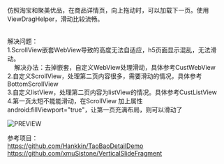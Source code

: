 仿照淘宝和聚美优品，在商品详情页，向上拖动时，可以加载下一页。使用ViewDragHelper，滑动比较流畅。<br><br>

解决问题：<br>
1.ScrollView嵌套WebView导致的高度无法自适应，h5页面显示混乱，无法滑动。<br>
&nbsp;&nbsp;&nbsp;&nbsp;解决办法：去掉嵌套，自定义WebView处理滑动，具体参考CustWebView<br>
2.自定义ScrollView，处理第二页内容很多，需要滑动的情况，具体参考BottomScrollView<br>
3.自定义listView，处理第二页内容为listView的情况。具体参考CustListView<br>
4.第一页太短不能能滑动，在ScrollView 加上属性 android:fillViewport="true"，让第一页充满布局，则可以滑动了

![PREVIEW](doc/capture.gif)

参考项目：<br>
https://github.com/Hankkin/TaoBaoDetailDemo
<br>
https://github.com/xmuSistone/VerticalSlideFragment
